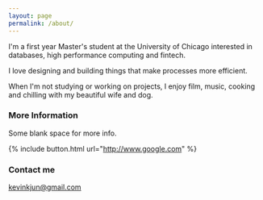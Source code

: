 ```yaml
---
layout: page
permalink: /about/
---
```


I'm a first year Master's student at the University of Chicago interested in databases, high performance computing and fintech. 

I love designing and building things that make processes more efficient.

When I'm not studying or working on projects, I enjoy film, music, cooking and chilling with my beautiful wife and dog. 

### More Information

Some blank space for more info.

{% include button.html url="http://www.google.com" %}

### Contact me

[kevinkjun@gmail.com](mailto:kevinkjun@gmail.com)
